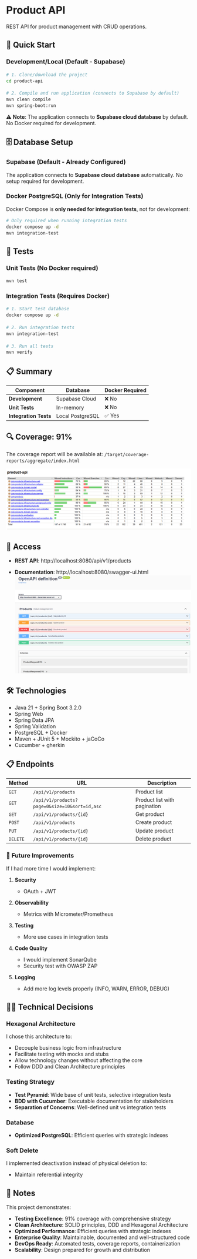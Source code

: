 # Product API

REST API for product management with CRUD operations.

## 🚀 Quick Start

### Development/Local (Default - Supabase)

```bash
# 1. Clone/download the project
cd product-api

# 2. Compile and run application (connects to Supabase by default)
mvn clean compile
mvn spring-boot:run
```

⚠️ **Note**: The application connects to **Supabase cloud database** by default. No Docker required for development.

## 🗄️ Database Setup

### Supabase (Default - Already Configured)
The application connects to **Supabase cloud database** automatically. No setup required for development.

### Docker PostgreSQL (Only for Integration Tests)
Docker Compose is **only needed for integration tests**, not for development:

```bash
# Only required when running integration tests
docker compose up -d
mvn integration-test
```

## 🧪 Tests

### Unit Tests (No Docker required)
```bash
mvn test
```

### Integration Tests (Requires Docker)
```bash
# 1. Start test database
docker compose up -d

# 2. Run integration tests
mvn integration-test

# 3. Run all tests
mvn verify
```

## 📋 **Summary**

| Component | Database | Docker Required |
|-----------|----------|----------------|
| **Development** | Supabase Cloud | ❌ No |
| **Unit Tests** | In-memory | ❌ No |
| **Integration Tests** | Local PostgreSQL | ✅ Yes |

## 🔍 Coverage: 91%
The coverage report will be available at: `/target/coverage-reports/aggregate/index.html`

![coverage.png](images/coverage.png)

## 📱 Access

- **REST API**: http://localhost:8080/api/v1/products


- **Documentation**: http://localhost:8080/swagger-ui.html
![swagger.png](images/swagger.png)




## 🛠️ Technologies

- Java 21 + Spring Boot 3.2.0
- Spring Web
- Spring Data JPA
- Spring Validation
- PostgreSQL + Docker
- Maven + JUnit 5 + Mockito + jaCoCo
- Cucumber + gherkin


## 📋 Endpoints

| Method | URL | Description                      |
|--------|----|----------------------------------|
| `GET` | `/api/v1/products` | Product list               |
| `GET` | `/api/v1/products?page=0&size=10&sort=id,asc` | Product list with pagination |
| `GET` | `/api/v1/products/{id}` | Get product                 |
| `POST` | `/api/v1/products` | Create product                   |
| `PUT` | `/api/v1/products/{id}` | Update product              |
| `DELETE` | `/api/v1/products/{id}` | Delete product                |


### 🔄 **Future Improvements**
If I had more time I would implement:

1. **Security**
   - OAuth + JWT     

2. **Observability**
   - Metrics with Micrometer/Prometheus   

3. **Testing**
   - More use cases in integration tests 

4. **Code Quality**
   - I would implement SonarQube
   - Security test with OWASP ZAP

5. **Logging**
   - Add more log levels properly (INFO, WARN, ERROR, DEBUG)
   
## 👨‍💻 Technical Decisions

### Hexagonal Architecture
I chose this architecture to:
- Decouple business logic from infrastructure
- Facilitate testing with mocks and stubs
- Allow technology changes without affecting the core
- Follow DDD and Clean Architecture principles

### Testing Strategy
- **Test Pyramid**: Wide base of unit tests, selective integration tests
- **BDD with Cucumber**: Executable documentation for stakeholders
- **Separation of Concerns**: Well-defined unit vs integration tests

### Database
- **Optimized PostgreSQL**: Efficient queries with strategic indexes

### Soft Delete
I implemented deactivation instead of physical deletion to:
- Maintain referential integrity


## 📝 Notes

This project demonstrates:
- **Testing Excellence**: 91% coverage with comprehensive strategy
- **Clean Architecture**: SOLID principles, DDD and Hexagonal Architecture
- **Optimized Performance**: Efficient queries with strategic indexes
- **Enterprise Quality**: Maintainable, documented and well-structured code
- **DevOps Ready**: Automated tests, coverage reports, containerization
- **Scalability**: Design prepared for growth and distribution